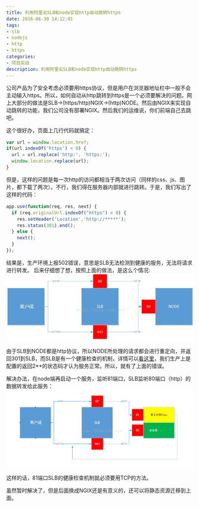 ```yaml
---
title: 利用阿里云SLB和node实现http自动跳转https
date: 2016-06-30 14:12:01
tags:
- slb
- nodejs
- http
- https
categories:
- 项目实战
description: 利用阿里云SLB和node实现http自动跳转https
---
```

公司产品为了安全考虑必须要用https协议，但是用户在浏览器地址栏中一般不会主动输入https。所以，如何自动从http跳转到https是一个必须要解决的问题。网上大部分的做法是SLB->(https/http)NGIX->(http)NODE。然后由NGIX来实现自动跳转的功能，我们公司没有部署NGIX。然后我们的运维说，你们前端自己去跳吧。

这个很好办，页面上几行代码就搞定：
```javascript
var url = window.location.href;  
if(url.indexOf('https') < 0) {  
  url = url.replace('http:', 'https:');  
  window.location.replace(url);  
}  
```

但是，这样的问题是每一次http的访问都相当于两次访问（同样的css、js、图片，都下载了两次）。不行，我们得在服务器内部就进行跳转。于是，我们写出了这样的代码：
```javascript
app.use(function(req, res, next) {  
  if (req.originalUrl.indexOf("https") < 0) {  
    res.setHeader('Location','http://*****');  
    res.status(301).end();  
  } else {  
    next();  
  }  
});
```

结果是，生产环境上报502错误，意思是SLB无法检测到健康的服务，无法将请求进行转发。
后来仔细想了想，按照上面的做法，是这么个情况:
![1.jpg](web-slb/1.jpg)

由于SLB到NODE都是http协议，所以NODE所处理的请求都会进行重定向，并返回301到SLB，而SLB是有一个健康检查的机制，详情可以[看这里](https://help.aliyun.com/knowledge_detail/13057332.html)，我们生产上是配置的返回2**的状态码才认为服务正常。所以，就有了上面的错误。

解决办法，在node端再启动一个服务，监听81端口，SLB监听80端口（http）的数据转发给此服务：
![2.png](web-slb/2.png)

这样的话，81端口SLB的健康检查机制就必须要用TCP的方法。

虽然暂时解决了，但是后面换成NGIX还是有意义的，还可以将静态资源迁移到上面。
